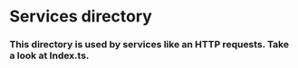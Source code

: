 # Services directory

### This directory is used by services like an HTTP requests. Take a look at Index.ts.